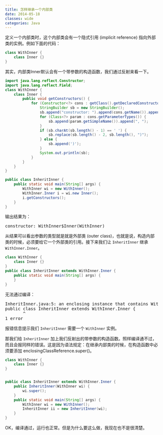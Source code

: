 ```yaml
---
title: 怎样继承一个内部类
date: 2014-05-18
classes: wide
categories: Java
---
```


定义一个内部类时，这个内部类会有一个隐式引用 (implicit reference) 指向外部类的实例。例如下面的代码：

```java
class WithInner {
    class Inner {}
}
```

其实，内部类Inner默认会有一个带参数的构造函数，我们通过反射来看一下。

```java
import java.lang.reflect.Constructor;
import java.lang.reflect.Field;
class WithInner {
    class Inner {
        public void getConstructors() {
            for (Constructor<?> cons : getClass().getDeclaredConstructors()) {
                StringBuilder sb = new StringBuilder();
                sb.append("constructor: ").append(cons.getName()).append("(");
                for (Class<?> param : cons.getParameterTypes()) {
                    sb.append(param.getSimpleName()).append(", ");
                }
                if (sb.charAt(sb.length() - 1) == ' ') {
                    sb.replace(sb.length() - 2, sb.length(), ")");
                } else {
                    sb.append(')');
                }
                System.out.println(sb);
            }
        }
    }
}

public class InheritInner {
    public static void main(String[] args) {
        WithInner wi = new WithInner();
        WithInner.Inner i = wi.new Inner();
        i.getConstructors();
    }
}

```

输出结果为：

<pre>
constructor: WithInner$Inner(WithInner)
</pre>

从结果可以看出参数的类型就是就是外部类 (outer class)，也就是说，构造内部类的时候，必须要给它一个外部类的引用。接下来我们让 `InheritInner` 继承 `WithInner.Inner`。

```java
class WithInner {
    class Inner {}
}
public class InheritInner extends WithInner.Inner {
    public static void main(String[] args) {
    }
}
```

无法通过编译：

<pre>
InheritInner.java:5: an enclosing instance that contains WithInner.Inner is required
public class InheritInner extends WithInner.Inner {
       ^
1 error
</pre>

报错信息提示我们 `InheritInner` 需要一个 `WithInner` 实例。

那我们给 `InheritInner` 加上我们反射出的带参数的构造函数。照样编译通不过，而且会报同样的错误。这是因为语法规定：在继承内部类的时候，在构造函数中必须要添加 enclosingClassReference.super()。

```java
class WithInner {
    class Inner {}
}


public class InheritInner extends WithInner.Inner {
    public InheritInner(WithInner wi) {
        wi.super();
    }
    public static void main(String[] args) {
        WithInner wi = new WithInner();
        InheritInner ii = new InheritInner(wi);
    }
}
```

OK，编译通过，运行也正常。但是为什么要这么做，我现在也不是很清楚。
